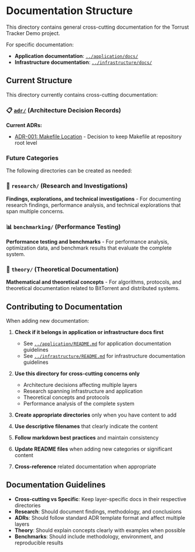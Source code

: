 # Documentation Structure

This directory contains general cross-cutting documentation for the Torrust
Tracker Demo project.

For specific documentation:

- **Application documentation**: [`../application/docs/`](../application/docs/)
- **Infrastructure documentation**: [`../infrastructure/docs/`](../infrastructure/docs/)

## Current Structure

This directory currently contains cross-cutting documentation:

### 📋 [`adr/`](adr/) (Architecture Decision Records)

**Current ADRs:**

- [ADR-001: Makefile Location](adr/001-makefile-location.md) - Decision to keep
  Makefile at repository root level

### Future Categories

The following directories can be created as needed:

### 🔬 `research/` (Research and Investigations)

**Findings, explorations, and technical investigations** - For documenting
research findings, performance analysis, and technical explorations that
span multiple concerns.

### 📊 `benchmarking/` (Performance Testing)

**Performance testing and benchmarks** - For performance analysis,
optimization data, and benchmark results that evaluate the complete system.

### 🧮 `theory/` (Theoretical Documentation)

**Mathematical and theoretical concepts** - For algorithms, protocols,
and theoretical documentation related to BitTorrent and distributed systems.

## Contributing to Documentation

When adding new documentation:

1. **Check if it belongs in application or infrastructure docs first**

   - See [`../application/README.md`](../application/README.md) for application
     documentation guidelines
   - See [`../infrastructure/README.md`](../infrastructure/README.md) for
     infrastructure documentation guidelines

2. **Use this directory for cross-cutting concerns only**

   - Architecture decisions affecting multiple layers
   - Research spanning infrastructure and application
   - Theoretical concepts and protocols
   - Performance analysis of the complete system

3. **Create appropriate directories** only when you have content to add

4. **Use descriptive filenames** that clearly indicate the content

5. **Follow markdown best practices** and maintain consistency

6. **Update README files** when adding new categories or significant content

7. **Cross-reference** related documentation when appropriate

## Documentation Guidelines

- **Cross-cutting vs Specific**: Keep layer-specific docs in their respective directories
- **Research**: Should document findings, methodology, and conclusions
- **ADRs**: Should follow standard ADR template format and affect multiple layers
- **Theory**: Should explain concepts clearly with examples when possible
- **Benchmarks**: Should include methodology, environment, and reproducible results
